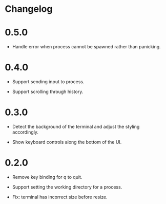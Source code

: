 # Changelog

# 0.5.0

* Handle error when process cannot be spawned rather than panicking.

# 0.4.0

* Support sending input to process.

* Support scrolling through history.

# 0.3.0

* Detect the background of the terminal and adjust the styling accordingly.

* Show keyboard controls along the bottom of the UI.

# 0.2.0

* Remove key binding for q to quit.

* Support setting the working directory for a process.

* Fix: terminal has incorrect size before resize.
